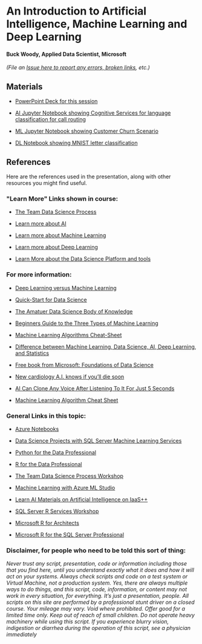 # An Introduction to Artificial Intelligence, Machine Learning and Deep Learning 

#### Buck Woody, Applied Data Scientist, Microsoft

*(File an [Issue here to report any errors, broken links](https://github.com/BuckWoody/presentations/issues), etc.)*

## Materials

- [PowerPoint Deck for this session](https://github.com/BuckWoody/presentations/blob/master/ai_ml_dl/Introduction%20to%20ML%2C%20AI%2C%20and%20DL.pptx)

- [AI Jupyter Notebook showing Cognitive Services for language classification for call routing](https://github.com/BuckWoody/presentations/blob/master/ai_ml_dl/AI.ipynb)

- [ML Jupyter Notebook showing Customer Churn Scenario](https://github.com/BuckWoody/presentations/blob/master/ai_ml_dl/ML.ipynb)

- [DL Notebook showing MNIST letter classification](https://github.com/BuckWoody/presentations/blob/master/ai_ml_dl/DL.ipynb)


## References

Here are the references used in the presentation, along with other resources you might find useful.

### "Learn More" Links shown in course: 

- [The Team Data Science Process](http://aka.ms/tdsp)

- [Learn more about AI](https://aischool.microsoft.com/)

- [Learn more about Machine Learning](https://www.edx.org/course/data-science-essentials)

- [Learn more about Deep Learning](https://www.youtube.com/watch?v=r0Ogt-q956I)

- [Learn More about the Data Science Platform and tools](http://LearnAI-DataScienceVM)


### For more information: 

- [Deep Learning versus Machine Learning](https://docs.microsoft.com/en-us/azure/machine-learning/service/concept-deep-learning-vs-machine-learning?WT.mc_id=docs-article-lazzeri/?ocid=AID2463683&wt.mc_id=ai-c9-sejuare)

- [Quick-Start for Data Science](https://buckwoody.wordpress.com/2017/07/06/quick-start-for-data-science/)

- [The Amatuer Data Science Body of Knowledge](https://buckwoody.wordpress.com/2015/09/16/the-amateur-data-science-body-of-knowledge/)

- [Beginners Guide to the Three Types of Machine Learning](https://www.kdnuggets.com/2019/11/beginners-guide-three-types-machine-learning.html)

- [Machine Learning Algorithms Cheat-Sheet](https://docs.microsoft.com/en-us/azure/machine-learning/algorithm-cheat-sheet)

- [Difference between Machine Learning, Data Science, AI, Deep Learning, and Statistics](https://www.datasciencecentral.com/profiles/blogs/difference-between-machine-learning-data-science-ai-deep-learning)

- [Free book from Microsoft: Foundations of Data Science](https://www.microsoft.com/en-us/research/video/foundations-of-ds/)

- [New cardiology A.I. knows if you’ll die soon](https://www.digitaltrends.com/cool-tech/cardiology-ai-predicts-death/)

- [AI Can Clone Any Voice After Listening To It For Just 5 Seconds](https://digg.com/video/ai-clones-your-voice-after-listening-for-5-seconds)

- [Machine Learning Algorithm Cheat Sheet](https://www.kdnuggets.com/2019/11/beginners-guide-three-types-machine-learning.html)

### General Links in this topic:

- [Azure Notebooks](https://notebooks.azure.com/BuckWoodyNoteBooks/libraries/AzureNotebooks)

- [Data Science Projects with SQL Server Machine Learning Services](https://notebooks.azure.com/BuckWoodyNoteBooks/libraries/SQLML)

- [Python for the Data Professional](https://notebooks.azure.com/BuckWoodyNoteBooks/libraries/PythonDataProfessional)

- [R for the Data Professional](https://notebooks.azure.com/BuckWoodyNoteBooks/libraries/RDataProfessional)

- [The Team Data Science Process Workshop](https://notebooks.azure.com/BuckWoodyNoteBooks/libraries/TDSPPython)

- [Machine Learning with Azure ML Studio](https://github.com/Azure/LearnAnalytics-DoingMachineLearningwithAzureMLStudio)

- [Learn AI Materials on Artificial Intelligence on IaaS++](https://azure.github.io/LearnAI-AIonIaaS/)

- [SQL Server R Services Workshop](https://github.com/Azure/LearnAnalytics-SQLServerRServices)

- [Microsoft R for Architects](https://github.com/Azure/LearnAnalytics-MicrosoftRforArchitects)

- [Microsoft R for the SQL Server Professional](https://github.com/Azure/LearnAnalytics-MicrosoftRforSQLServerProfessional)


### Disclaimer, for people who need to be told this sort of thing: 

*Never trust any script, presentation, code or information including those that you find here, until you understand exactly what it does and how it will act on your systems. Always check scripts and code on a test system or Virtual Machine, not a production system. Yes, there are always multiple ways to do things, and this script, code, information, or content may not work in every situation, for everything. It’s just a presentation, people. All scripts on this site are performed by a professional stunt driver on a closed course. Your mileage may vary. Void where prohibited. Offer good for a limited time only. Keep out of reach of small children. Do not operate heavy machinery while using this script. If you experience blurry vision, indigestion or diarrhea during the operation of this script, see a physician immediately*
